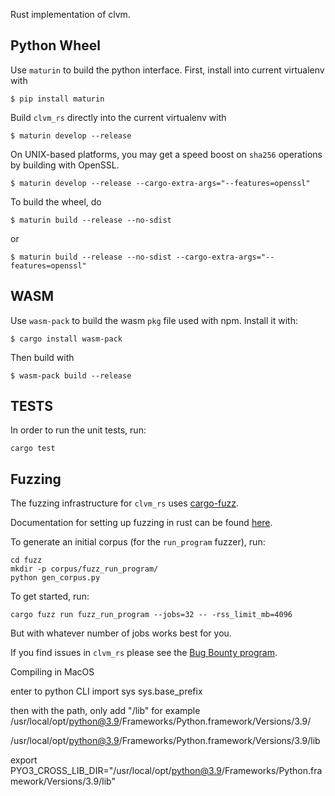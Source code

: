 Rust implementation of clvm.

Python Wheel
------------

Use `maturin` to build the python interface. First, install into current virtualenv with

```
$ pip install maturin
```

Build `clvm_rs` directly into the current virtualenv with

```
$ maturin develop --release
```

On UNIX-based platforms, you may get a speed boost on `sha256` operations by building
with OpenSSL.

```
$ maturin develop --release --cargo-extra-args="--features=openssl"
```


To build the wheel, do

```
$ maturin build --release --no-sdist
````

or

```
$ maturin build --release --no-sdist --cargo-extra-args="--features=openssl"
```


WASM
----

Use `wasm-pack` to build the wasm `pkg` file used with npm. Install it with:

```
$ cargo install wasm-pack
```

Then build with

```
$ wasm-pack build --release
```


TESTS
-----
In order to run the unit tests, run:

```
cargo test
```

Fuzzing
-------

The fuzzing infrastructure for `clvm_rs` uses [cargo-fuzz](https://github.com/rust-fuzz/cargo-fuzz).

Documentation for setting up fuzzing in rust  can be found [here](https://rust-fuzz.github.io/book/cargo-fuzz.html).

To generate an initial corpus (for the `run_program` fuzzer), run:

```
cd fuzz
mkdir -p corpus/fuzz_run_program/
python gen_corpus.py
```

To get started, run:

```
cargo fuzz run fuzz_run_program --jobs=32 -- -rss_limit_mb=4096
```

But with whatever number of jobs works best for you.

If you find issues in `clvm_rs` please see the [Bug Bounty program](https://www.chia.net/2021/10/21/bugcrowd-bounty-launch.en.html).



Compiling in MacOS

enter to python CLI
import sys
sys.base_prefix

then with the path, only add "/lib"
for example
/usr/local/opt/python@3.9/Frameworks/Python.framework/Versions/3.9/

/usr/local/opt/python@3.9/Frameworks/Python.framework/Versions/3.9/lib


export PYO3_CROSS_LIB_DIR="/usr/local/opt/python@3.9/Frameworks/Python.framework/Versions/3.9/lib"